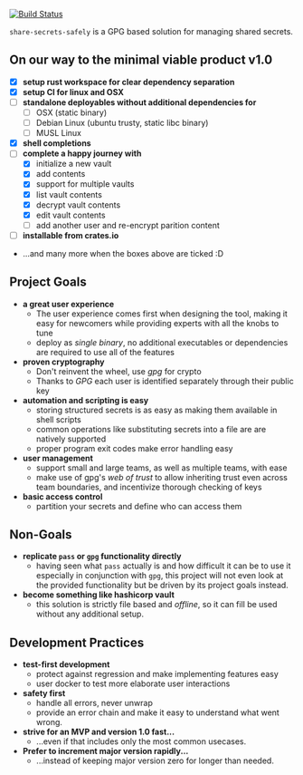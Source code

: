 [![Build Status](https://travis-ci.org/Byron/share-secrets-safely.svg?branch=master)](https://travis-ci.org/Byron/share-secrets-safely)

`share-secrets-safely` is a GPG based solution for managing shared secrets.

## On our way to the minimal viable product v1.0

 * [x] **setup rust workspace for clear dependency separation**
 * [x] **setup CI for linux and OSX**
 * [ ] **standalone deployables without additional dependencies for**
   * [ ] OSX (static binary)
   * [ ] Debian Linux (ubuntu trusty, static libc binary)
   * [ ] MUSL Linux
 * [x] **shell completions**
 * [ ] **complete a happy journey with**
   * [x] initialize a new vault
   * [x] add contents
   * [x] support for multiple vaults
   * [x] list vault contents
   * [x] decrypt vault contents
   * [x] edit vault contents
   * [ ] add another user and re-encrypt parition content
 * [ ] **installable from crates.io**
 * ...and many more when the boxes above are ticked :D

## Project Goals

 * **a great user experience**
   * The user experience comes first when designing the tool, making it easy for newcomers while providing experts with all the knobs to tune
   * deploy as *single binary*, no additional executables or dependencies are required to use all of the features
 * **proven cryptography**
   * Don't reinvent the wheel, use *gpg* for crypto
   * Thanks to *GPG* each user is identified separately through their public key
 * **automation and scripting is easy**
   * storing structured secrets is as easy as making them available in shell scripts
   * common operations like substituting secrets into a file are are natively supported
   * proper program exit codes make error handling easy
 * **user management**
   * support small and large teams, as well as multiple teams, with ease
   * make use of gpg's *web of trust* to allow inheriting trust even across team boundaries, and incentivize thorough checking of keys
 * **basic access control**
   * partition your secrets and define who can access them
 

## Non-Goals

 * **replicate `pass` or `gpg` functionality directly**
   * having seen what `pass` actually is and how difficult it can be to use it especially in conjunction with `gpg`, this project will not even look at the provided functionality but be driven by its project goals instead.
 * **become something like hashicorp vault**
   * this solution is strictly file based and *offline*, so it can fill be used without any additional setup.


## Development Practices

 * **test-first development**
   * protect against regression and make implementing features easy
   * user docker to test more elaborate user interactions
 * **safety first**
   * handle all errors, never unwrap
   * provide an error chain and make it easy to understand what went wrong.
 * **strive for an MVP and version 1.0 fast...**
   * ...even if that includes only the most common usecases.
 * **Prefer to increment major version rapidly...**
   * ...instead of keeping major version zero for longer than needed.




